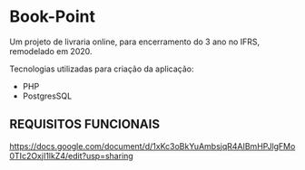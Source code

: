 # Book-Point

Um projeto de livraria online, para encerramento do 3 ano no IFRS, remodelado em 2020.

Tecnologias utilizadas para criação da aplicação:

- PHP
- PostgresSQL


## REQUISITOS FUNCIONAIS

https://docs.google.com/document/d/1xKc3oBkYuAmbsjqR4AIBmHPJlgFMo0TIc2OxjI1lkZ4/edit?usp=sharing
